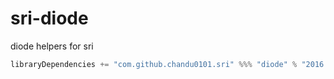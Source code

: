 # sri-diode

diode helpers for sri

```scala
libraryDependencies += "com.github.chandu0101.sri" %%% "diode" % "2016.5.0"

```